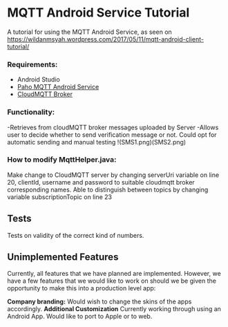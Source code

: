 # MQTT Android Service Tutorial
A tutorial for using the MQTT Android Service, as seen on https://wildanmsyah.wordpress.com/2017/05/11/mqtt-android-client-tutorial/

### Requirements:
- Android Studio
- [Paho MQTT Android Service](https://github.com/eclipse/paho.mqtt.android)
- [CloudMQTT Broker](https://www.cloudmqtt.com/)

### Functionality:
  -Retrieves from cloudMQTT broker messages uploaded by Server
  -Allows user to decide whether to send verification message or not. Could opt for automatic sending and manual testing
  !(SMS1.png)(SMS2.png)
### How to modify MqttHelper.java:
  Make change to CloudMQTT server by changing serverUri variable on line 20, clientId, username and password to suitable cloudmqtt broker corresponding names.
  Able to distinguish between topics by changing variable subscriptionTopic on line 23
## Tests
Tests on validity of the correct kind of numbers. 
## Unimplemented Features

Currently, all features that we have planned are implemented. However, we have a few features that we would like to work on should we be given the opportunity to make this into a production level app:

**Company branding:** Would wish to change the skins of the apps accordingly. 
**Additional Customization** Currently working through using an Android App. Would like to port to Apple or to web. 

